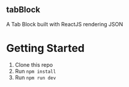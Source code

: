 ## tabBlock
A Tab Block built with ReactJS rendering JSON

# Getting Started

1. Clone this repo
1. Run `npm install`
1. Run `npm run dev`

